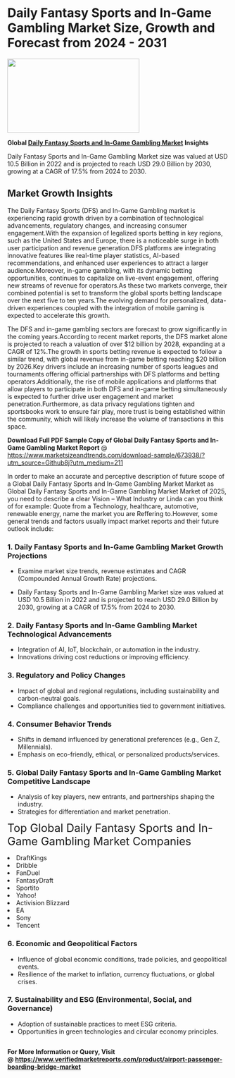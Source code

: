 <H1>Daily Fantasy Sports and In-Game Gambling Market Size, Growth and Forecast from 2024 - 2031</H1><img class="aligncenter size-medium wp-image-584254" src="https://thirdeyenews.in/wp-content/uploads/2024/09/Global-Market-Research-300x168.jpeg" alt="" width="300" height="168" /><p><strong>Global&nbsp;<a href="https://www.marketsizeandtrends.com/download-sample/673938/?utm_source=Github8j?utm_medium=211">Daily Fantasy Sports and In-Game Gambling Market</a> Insights</strong></p><p>Daily Fantasy Sports and In-Game Gambling Market size was valued at USD 10.5 Billion in 2022 and is projected to reach USD 29.0 Billion by 2030, growing at a CAGR of 17.5% from 2024 to 2030.</p><p><h2>Market Growth Insights</h2> <p>The Daily Fantasy Sports (DFS) and In-Game Gambling market is experiencing rapid growth driven by a combination of technological advancements, regulatory changes, and increasing consumer engagement.With the expansion of legalized sports betting in key regions, such as the United States and Europe, there is a noticeable surge in both user participation and revenue generation.DFS platforms are integrating innovative features like real-time player statistics, AI-based recommendations, and enhanced user experiences to attract a larger audience.Moreover, in-game gambling, with its dynamic betting opportunities, continues to capitalize on live-event engagement, offering new streams of revenue for operators.As these two markets converge, their combined potential is set to transform the global sports betting landscape over the next five to ten years.The evolving demand for personalized, data-driven experiences coupled with the integration of mobile gaming is expected to accelerate this growth.</p> <p>The DFS and in-game gambling sectors are forecast to grow significantly in the coming years.According to recent market reports, the DFS market alone is projected to reach a valuation of over $12 billion by 2028, expanding at a CAGR of 12%.The growth in sports betting revenue is expected to follow a similar trend, with global revenue from in-game betting reaching $20 billion by 2026.Key drivers include an increasing number of sports leagues and tournaments offering official partnerships with DFS platforms and betting operators.Additionally, the rise of mobile applications and platforms that allow players to participate in both DFS and in-game betting simultaneously is expected to further drive user engagement and market penetration.Furthermore, as data privacy regulations tighten and sportsbooks work to ensure fair play, more trust is being established within the community, which will likely increase the volume of transactions in this space.</p> <p><span class=""><strong>Download Full PDF Sample Copy of Global Daily Fantasy Sports and In-Game Gambling Market Report</strong> @ <a href="https://www.marketsizeandtrends.com/download-sample/673938/?utm_source=Github8j?utm_medium=211" target="_blank">https://www.marketsizeandtrends.com/download-sample/673938/?utm_source=Github8j?utm_medium=211</a></span></p><p>In order to make an accurate and perceptive description of future scope of a Global&nbsp;Daily Fantasy Sports and In-Game Gambling Market Market as Global&nbsp;Daily Fantasy Sports and In-Game Gambling Market Market of 2025, you need to describe a clear Vision &ndash; What Industry or Linda can you think of for example: Quote from a Technology, healthcare, automotive, renewable energy, name the market you are Reffering to.However, some general trends and factors usually impact market reports and their future outlook include:</p><h3>1.&nbsp;<strong>Daily Fantasy Sports and In-Game Gambling Market Growth Projections</strong></h3><ul><li>Examine market size trends, revenue estimates and CAGR (Compounded Annual Growth Rate) projections.</li><li><p>Daily Fantasy Sports and In-Game Gambling Market size was valued at USD 10.5 Billion in 2022 and is projected to reach USD 29.0 Billion by 2030, growing at a CAGR of 17.5% from 2024 to 2030.</p></li></ul><h3>2.&nbsp;<strong>Daily Fantasy Sports and In-Game Gambling Market Technological Advancements</strong></h3><ul><li>Integration of AI, IoT, blockchain, or automation in the industry.</li><li>Innovations driving cost reductions or improving efficiency.</li></ul><h3>3.&nbsp;<strong>Regulatory and Policy Changes</strong></h3><ul><li>Impact of global and regional regulations, including sustainability and carbon-neutral goals.</li><li>Compliance challenges and opportunities tied to government initiatives.</li></ul><h3>4.&nbsp;<strong>Consumer Behavior Trends</strong></h3><ul><li>Shifts in demand influenced by generational preferences (e.g., Gen Z, Millennials).</li><li>Emphasis on eco-friendly, ethical, or personalized products/services.</li></ul><h3>5.&nbsp;<strong>Global Daily Fantasy Sports and In-Game Gambling Market Competitive Landscape</strong></h3><ul><li>Analysis of key players, new entrants, and partnerships shaping the industry.</li><li>Strategies for differentiation and market penetration.</li></ul><p data-pm-slice="1 1 []"><span style="color: inherit; font-family: inherit; font-size: 25px;">Top Global Daily Fantasy Sports and In-Game Gambling Market Companies</span></p><div class="" data-test-id=""><p><li>DraftKings</li><li> Dribble</li><li> FanDuel</li><li> FantasyDraft</li><li> Sportito</li><li> Yahoo!</li><li> Activision Blizzard</li><li> EA</li><li> Sony</li><li> Tencent</li></p></div><h3>6.&nbsp;<strong>Economic and Geopolitical Factors</strong></h3><ul><li>Influence of global economic conditions, trade policies, and geopolitical events.</li><li>Resilience of the market to inflation, currency fluctuations, or global crises.</li></ul><h3>7.&nbsp;<strong>Sustainability and ESG (Environmental, Social, and Governance)</strong></h3><ul><li>Adoption of sustainable practices to meet ESG criteria.</li><li>Opportunities in green technologies and circular economy principles.</li></ul><h2><strong style="font-size: 14px;">For More Information or Query, Visit @&nbsp;</strong><a style="background-color: #ffffff; font-size: 14px;" href="https://www.marketsizeandtrends.com/report/daily-fantasy-sports-and-in-game-gambling-market/" target="_blank">https://www.verifiedmarketreports.com/product/airport-passenger-boarding-bridge-market</a></h2>